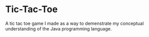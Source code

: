# Tic-Tac-Toe
A tic tac toe game I made as a way to demenstrate my conceptual understanding of the Java programming language.
